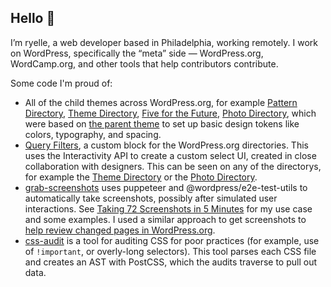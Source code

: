 ## Hello 👋


I’m ryelle, a web developer based in Philadelphia, working remotely. I work on WordPress, specifically the “meta” side — WordPress.org, WordCamp.org, and other tools that help contributors contribute.

Some code I'm proud of:

- All of the child themes across WordPress.org, for example [Pattern Directory](https://github.com/WordPress/pattern-directory/tree/trunk/public_html/wp-content/themes/wporg-pattern-directory-2024), [Theme Directory](https://github.com/WordPress/wporg-theme-directory/tree/trunk/source/wp-content/themes/wporg-themes-2024), [Five for the Future](https://github.com/WordPress/five-for-the-future/tree/production/themes/wporg-5ftf-2024), [Photo Directory](https://github.com/WordPress/wporg-photo-directory/tree/trunk/source/wp-content/themes/wporg-photos-2024), which were based on [the parent theme](https://github.com/WordPress/wporg-parent-2021/tree/trunk/source/wp-content/themes/wporg-parent-2021) to set up basic design tokens like colors, typography, and spacing.
- [Query Filters](https://github.com/WordPress/wporg-mu-plugins/tree/trunk/mu-plugins/blocks/query-filter), a custom block for the WordPress.org directories. This uses the Interactivity API to create a custom select UI, created in close collaboration with designers. This can be seen on any of the directorys, for example the [Theme Directory](https://wordpress.org/themes/) or the [Photo Directory](https://wordpress.org/photos/).
- [grab-screenshots](https://github.com/ryelle/grab-screenshots) uses puppeteer and @wordpress/e2e-test-utils to automatically take screenshots, possibly after simulated user interactions. See [Taking 72 Screenshots in 5 Minutes](https://ryelle.codes/2020/12/taking-72-screenshots-in-5-minutes/) for my use case and some examples. I used a similar approach to get screenshots to [help review changed pages in WordPress.org](https://github.com/WordPress/wporg-main-2022/pull/467).
- [css-audit](https://github.com/WordPress/css-audit) is a tool for auditing CSS for poor practices (for example, use of `!important`, or overly-long selectors). This tool parses each CSS file and creates an AST with PostCSS, which the audits traverse to pull out data.

<!--
**ryelle/ryelle** is a ✨ _special_ ✨ repository because its `README.md` (this file) appears on your GitHub profile.

Here are some ideas to get you started:

- 🔭 I’m currently working on ...
- 🌱 I’m currently learning ...
- 👯 I’m looking to collaborate on ...
- 🤔 I’m looking for help with ...
- 💬 Ask me about ...
- 📫 How to reach me: ...
- 😄 Pronouns: ...
- ⚡ Fun fact: ...
-->
